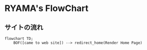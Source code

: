 # RYAMA's FlowChart

## サイトの流れ

```mermaid
flowchart TD;
    BOF([came to web site]) --> redirect_home(Render Home Page)
```
